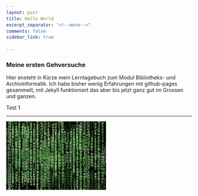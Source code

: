 ```yaml
---
layout: post
title: Hello World
excerpt_separator: "<!--more-->"
comments: false
sidebar_link: true

---
```


### Meine ersten Gehversuche

Hier ensteht in Kürze mein Lerntagebuch zum Modul Bibliotheks- und Archivinformatik. Ich habe bisher wenig Erfahrungen mit github-pages gesammelt, mit Jekyll funktioniert das aber bis jetzt ganz gut im Grossen und ganzen. 

Test 1

--- 
![Hier sollte ein Bild stehen](_screenshots/binaer.jpg)



